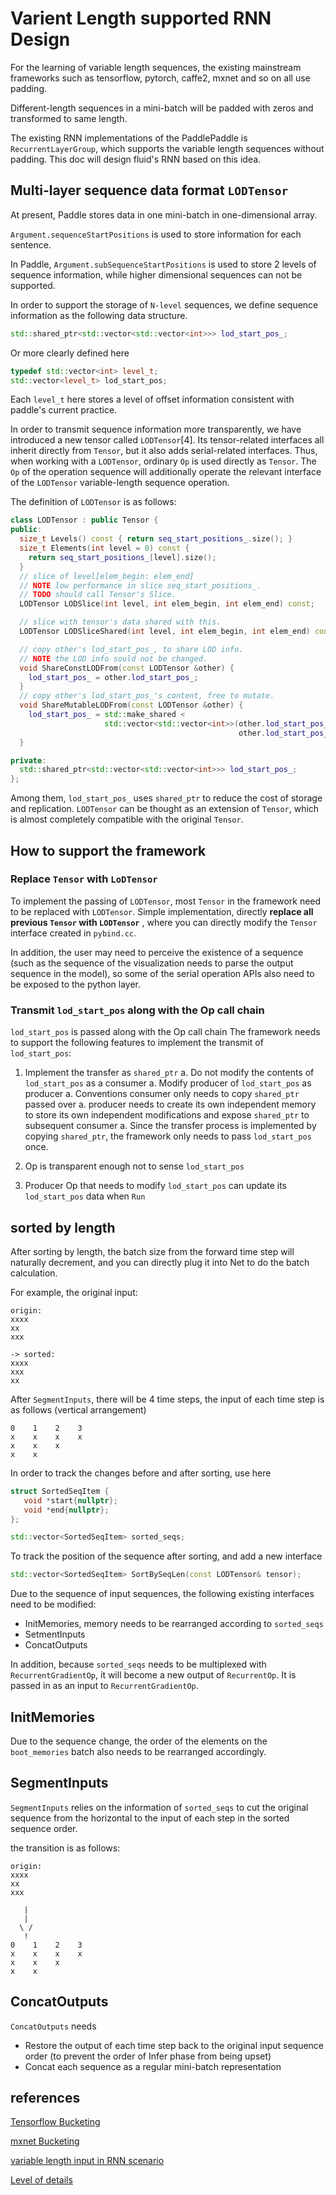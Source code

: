 # Varient Length supported RNN Design
For the learning of variable length sequences, the existing mainstream frameworks such as tensorflow, pytorch, caffe2, mxnet and so on all use padding.

Different-length sequences in a mini-batch will be padded with zeros and transformed to same length.

The existing RNN implementations of the PaddlePaddle is `RecurrentLayerGroup`, 
which supports the variable length sequences without padding. 
This doc will design fluid's RNN based on this idea.

## Multi-layer sequence data format `LODTensor`
At present, Paddle stores data in one mini-batch in one-dimensional array.

`Argument.sequenceStartPositions` is used to store information for each sentence.

In Paddle, `Argument.subSequenceStartPositions` is used to store 2 levels of sequence information, while higher dimensional sequences can not be supported.

In order to support the storage of `N-level` sequences, we define sequence information as the following data structure.


```c++
std::shared_ptr<std::vector<std::vector<int>>> lod_start_pos_;
```

Or more clearly defined here

```c++
typedef std::vector<int> level_t;
std::vector<level_t> lod_start_pos;
```
Each `level_t` here stores a level of offset information consistent with paddle's current practice.

In order to transmit sequence information more transparently, we have introduced a new tensor called `LODTensor`[4].
Its tensor-related interfaces all inherit directly from `Tensor`, but it also adds serial-related interfaces.
Thus, when working with a `LODTensor`, ordinary `Op` is used directly as `Tensor`.
The `Op` of the operation sequence will additionally operate the relevant interface of the `LODTensor` variable-length sequence operation.

The definition of `LODTensor` is as follows:


```c++
class LODTensor : public Tensor {
public:
  size_t Levels() const { return seq_start_positions_.size(); }
  size_t Elements(int level = 0) const {
    return seq_start_positions_[level].size();
  }
  // slice of level[elem_begin: elem_end]
  // NOTE low performance in slice seq_start_positions_.
  // TODO should call Tensor's Slice.
  LODTensor LODSlice(int level, int elem_begin, int elem_end) const;

  // slice with tensor's data shared with this.
  LODTensor LODSliceShared(int level, int elem_begin, int elem_end) const;

  // copy other's lod_start_pos_, to share LOD info.
  // NOTE the LOD info sould not be changed.
  void ShareConstLODFrom(const LODTensor &other) {
    lod_start_pos_ = other.lod_start_pos_;
  }
  // copy other's lod_start_pos_'s content, free to mutate.
  void ShareMutableLODFrom(const LODTensor &other) {
    lod_start_pos_ = std::make_shared <
                     std::vector<std::vector<int>>(other.lod_start_pos_.begin(),
                                                   other.lod_start_pos_.end());
  }

private:
  std::shared_ptr<std::vector<std::vector<int>>> lod_start_pos_;
};
```
Among them, `lod_start_pos_` uses `shared_ptr` to reduce the cost of storage and replication.
`LODTensor` can be thought as an extension of `Tensor`, which is almost completely compatible with the original `Tensor`.

## How to support the framework
### Replace `Tensor` with `LoDTensor`
To implement the passing of `LODTensor`, most `Tensor` in the framework need to be replaced with `LODTensor`.
Simple implementation, directly **replace all previous `Tensor` with `LODTensor`** , where you can directly modify the `Tensor` interface created in `pybind.cc`.

In addition, the user may need to perceive the existence of a sequence (such as the sequence of the visualization needs to parse the output sequence in the model), so some of the serial operation APIs also need to be exposed to the python layer.

### Transmit `lod_start_pos` along with the Op call chain
`lod_start_pos` is passed along with the Op call chain
The framework needs to support the following features to implement the transmit of `lod_start_pos`:

1. Implement the transfer as `shared_ptr`
   a. Do not modify the contents of `lod_start_pos` as a consumer
   a. Modify producer of `lod_start_pos` as producer
   a. Conventions consumer only needs to copy `shared_ptr` passed over
   a. producer needs to create its own independent memory to store its own independent modifications and expose `shared_ptr` to subsequent consumer
   a. Since the transfer process is implemented by copying `shared_ptr`, the framework only needs to pass `lod_start_pos` once.

2. Op is transparent enough not to sense `lod_start_pos`
3. Producer Op that needs to modify `lod_start_pos` can update its `lod_start_pos` data when `Run`

## sorted by length
After sorting by length, the batch size from the forward time step will naturally decrement, and you can directly plug it into Net to do the batch calculation.

For example, the original input:

```
origin:
xxxx
xx
xxx

-> sorted:
xxxx
xxx
xx
```

After `SegmentInputs`, there will be 4 time steps, the input of each time step is as follows (vertical arrangement)

```
0    1    2    3
x    x    x    x
x    x    x
x    x
```

In order to track the changes before and after sorting, use here

```c++
struct SortedSeqItem {
   void *start{nullptr};
   void *end{nullptr};
};

std::vector<SortedSeqItem> sorted_seqs;
```
To track the position of the sequence after sorting, and add a new interface

```c++
std::vector<SortedSeqItem> SortBySeqLen(const LODTensor& tensor);
```
Due to the sequence of input sequences, the following existing interfaces need to be modified:

- InitMemories, memory needs to be rearranged according to `sorted_seqs`
- SetmentInputs
- ConcatOutputs

In addition, because `sorted_seqs` needs to be multiplexed with `RecurrentGradientOp`, it will become a new output of `RecurrentOp`.
It is passed in as an input to `RecurrentGradientOp`.

## InitMemories
Due to the sequence change, the order of the elements on the `boot_memories` batch also needs to be rearranged accordingly.

## SegmentInputs

`SegmentInputs` relies on the information of `sorted_seqs` to cut the original sequence from the horizontal to the input of each step in the sorted sequence order.

the transition is as follows:
```
origin:
xxxx
xx
xxx

   |
   |
  \ /
   !
0    1    2    3
x    x    x    x
x    x    x
x    x
```
## ConcatOutputs
`ConcatOutputs` needs

- Restore the output of each time step back to the original input sequence order (to prevent the order of Infer phase from being upset)
- Concat each sequence as a regular mini-batch representation

## references
[Tensorflow Bucketing](https://www.tensorflow.org/versions/r0.12/api_docs/python/contrib.training/bucketing)

[mxnet Bucketing](http://mxnet.io/how_to/bucketing.html)

[variable length input in RNN scenario](https://discuss.pytorch.org/t/about-the-variable-length-input-in-rnn-scenario/345/5)

[Level of details](https://en.wikipedia.org/wiki/Level_of_detail)
